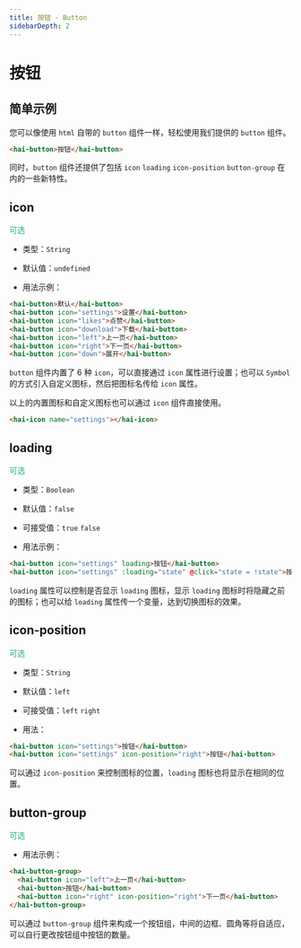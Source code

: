 ```yaml
---
title: 按钮 - Button
sidebarDepth: 2
---
```


# 按钮
 
 
 
 
## 简单示例

您可以像使用 `html` 自带的 `button` 组件一样，轻松使用我们提供的 `button` 组件。 

<ClientOnly>
<button-demo-5></button-demo-5>
</ClientOnly>

```html
<hai-button>按钮</hai-button>
```

同时，`button` 组件还提供了包括 `icon` `loading` `icon-position` `button-group` 在内的一些新特性。





## icon 
<font color=#1fab89>可选</font>

- 类型：`String`

- 默认值：`undefined`

- 用法示例：

<ClientOnly>
<button-demo-1></button-demo-1>
</ClientOnly>

```html
<hai-button>默认</hai-button>
<hai-button icon="settings">设置</hai-button>
<hai-button icon="likes">点赞</hai-button>
<hai-button icon="download">下载</hai-button>
<hai-button icon="left">上一页</hai-button>
<hai-button icon="right">下一页</hai-button>
<hai-button icon="down">展开</hai-button>
```

`button` 组件内置了 6 种 `icon`，可以直接通过 `icon` 属性进行设置；也可以 `Symbol` 的方式引入自定义图标，然后把图标名传给 `icon` 属性。

以上的内置图标和自定义图标也可以通过 `icon` 组件直接使用。

```html
<hai-icon name="settings"></hai-icon>
```




## loading
<font color=#1fab89>可选</font>

- 类型：`Boolean`

- 默认值：`false`

- 可接受值：`true` `false`

- 用法示例：

<ClientOnly>
<button-demo-2></button-demo-2>
</ClientOnly>

```html
<hai-button icon="settings" loading>按钮</hai-button>
<hai-button icon="settings" :loading="state" @click="state = !state">按钮</hai-button>
```

`loading` 属性可以控制是否显示 `loading` 图标，显示 `loading` 图标时将隐藏之前的图标；也可以给 `loading` 属性传一个变量，达到切换图标的效果。




## icon-position
<font color=#1fab89>可选</font>

- 类型：`String`

- 默认值：`left`

- 可接受值：`left` `right`

- 用法：

<ClientOnly>
<button-demo-3></button-demo-3>
</ClientOnly>

```html
<hai-button icon="settings">按钮</hai-button>
<hai-button icon="settings" icon-position="right">按钮</hai-button>
```

可以通过 `icon-position` 来控制图标的位置，`loading` 图标也将显示在相同的位置。




## button-group
<font color=#1fab89>可选</font>

- 用法示例：

<ClientOnly>
<button-demo-4></button-demo-4>
</ClientOnly>

```html
<hai-button-group>
  <hai-button icon="left">上一页</hai-button>
  <hai-button>按钮</hai-button>
  <hai-button icon="right" icon-position="right">下一页</hai-button>
</hai-button-group>
```

可以通过 `button-group` 组件来构成一个按钮组，中间的边框、圆角等将自适应，可以自行更改按钮组中按钮的数量。